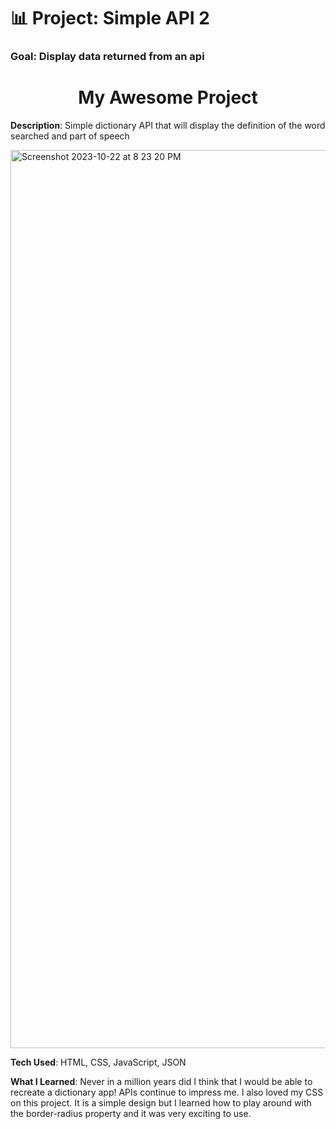 # 📊 Project: Simple API 2

### Goal: Display data returned from an api

<h1 align=center>My Awesome Project</h1>

<b>Description</b>: Simple dictionary API that will display the definition of the word searched and part of speech

<img width="1437" alt="Screenshot 2023-10-22 at 8 23 20 PM" src="https://github.com/briannawillis195/simple-api2-bootcamp/assets/143905399/949d05fe-9a00-4519-9bb3-9b8063b6836d">

<b>Tech Used</b>: HTML, CSS, JavaScript, JSON

<b>What I Learned</b>: Never in a million years did I think that I would be able to recreate a dictionary app! APIs continue to impress me. I also loved my CSS on this project. It is a simple design but I learned how to play around with the border-radius property and it was very exciting to use.
